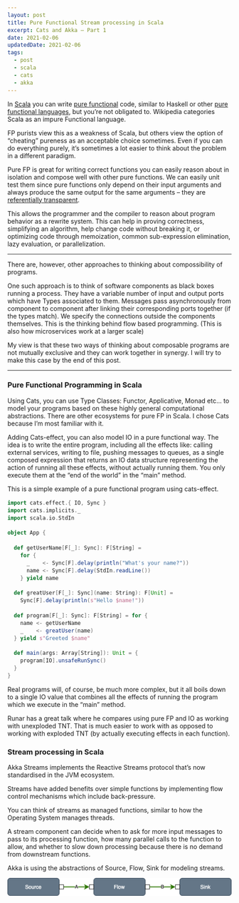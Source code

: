 ```yaml
---
layout: post
title: Pure Functional Stream processing in Scala
excerpt: Cats and Akka – Part 1
date: 2021-02-06
updatedDate: 2021-02-06
tags:
  - post
  - scala
  - cats
  - akka
---
```


In [Scala](https://typelevel.org/cats/) you can write [pure functional](https://en.wikipedia.org/wiki/Purely_functional_programming) code, similar to Haskell or other [pure functional languages](https://en.wikipedia.org/wiki/List_of_programming_languages_by_type#Pure), but you’re not obligated to. Wikipedia categories Scala as an impure Functional language.

FP purists view this as a weakness of Scala, but others view the option of “cheating” pureness as an acceptable choice sometimes. Even if you can do everything purely, it’s sometimes a lot easier to think about the problem in a different paradigm.

Pure FP is great for writing correct functions you can easily reason about in isolation and compose well with other pure functions. We can easily unit test them since pure functions only depend on their input arguments and always produce the same output for the same arguments – they are [referentially transparent](https://en.wikipedia.org/wiki/Referential_transparency).

This allows the programmer and the compiler to reason about program behavior as a rewrite system. This can help in proving correctness, simplifying an algorithm, help change code without breaking it, or optimizing code through memoization, common sub-expression elimination, lazy evaluation, or parallelization.

* * *

There are, however, other approaches to thinking about compossibility of programs.

One such approach is to think of software components as black boxes running a process.
They have a variable number of input and output ports which have Types associated to them.
Messages pass asynchronously from component to component after linking their corresponding ports together (if the types match).
We specify the connections outside the components themselves.
This is the thinking behind flow based programming.
(This is also how microservices work at a larger scale)

My view is that these two ways of thinking about composable programs are not mutually exclusive and they can work together in synergy. I will try to make this case by the end of this post.

* * *

### Pure Functional Programming in Scala

Using Cats, you can use Type Classes: Functor, Applicative, Monad etc… to model your programs based on these highly general computational abstractions.
There are other ecosystems for pure FP in Scala. I chose Cats because I’m most familiar with it.

Adding Cats-effect, you can also model IO in a pure functional way. The idea is to write the entire program, including all the effects like: calling external services, writing to file, pushing messages to queues, as a single composed expression that returns an IO data structure representing the action of running all these effects, without actually running them. You only execute them at the “end of the world” in the “main” method.

This is a simple example of a pure functional program using cats-effect.

```scala
import cats.effect.{ IO, Sync }
import cats.implicits._
import scala.io.StdIn

object App {

  def getUserName[F[_]: Sync]: F[String] =
    for {
      _    <- Sync[F].delay(println("What's your name?"))
      name <- Sync[F].delay(StdIn.readLine())
    } yield name

  def greatUser[F[_]: Sync](name: String): F[Unit] =
    Sync[F].delay(println(s"Hello $name!"))

  def program[F[_]: Sync]: F[String] = for {
    name <- getUserName
    _    <- greatUser(name)
  } yield s"Greeted $name"

  def main(args: Array[String]): Unit = {
    program[IO].unsafeRunSync()
  }
}
```

Real programs will, of course, be much more complex, but it all boils down to a single IO value that combines all the effects of running the program which we execute in the “main” method.

Runar has a great talk where he compares using pure FP and IO as working with unexploded TNT. That is much easier to work with as opposed to working with exploded TNT (by actually executing effects in each function).

### Stream processing in Scala

Akka Streams implements the Reactive Streams protocol that’s now standardised in the JVM ecosystem.

Streams have added benefits over simple functions by implementing flow control mechanisms which include back-pressure.

You can think of streams as managed functions, similar to how the Operating System manages threads.

A stream component can decide when to ask for more input messages to pass to its processing function, how many parallel calls to the function to allow, and whether to slow down processing because there is no demand from downstream functions.

Akka is using the abstractions of Source, Flow, Sink for modeling streams.

<p align="center">
    <img alt="source-flow-sink" title="Source via Flow to Sink" src="/SourceFlowSink-4.png">
</p>

<!-- ![source-flow-sink](/SourceFlowSink-4.png "Source via Flow to Sink") -->